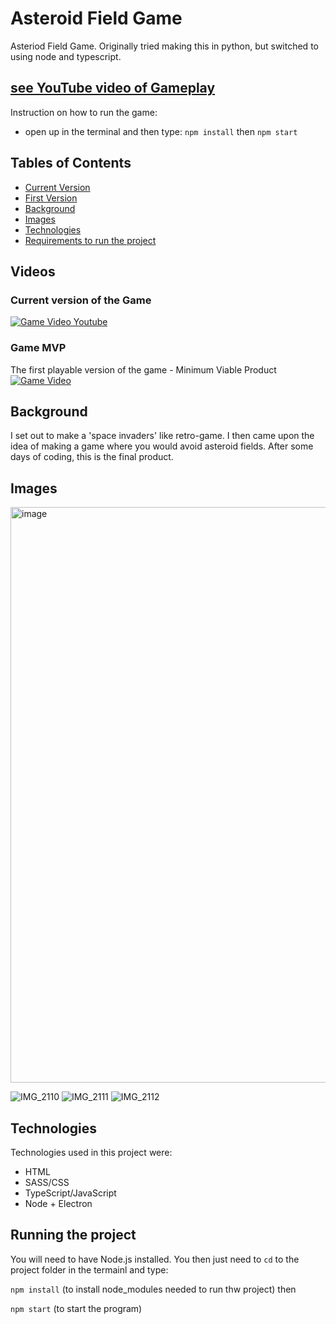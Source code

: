 # Asteroid Field Game
 Asteriod Field Game. Originally tried making this in python, but switched to using node and typescript.
 
 ## [see YouTube video of Gameplay](https://www.youtube.com/watch?v=jfbsr38BSRU)
 
 Instruction on how to run the game:
 - open up in the terminal and then type:
 `npm install` then
 `npm start`
 
 ## Tables of Contents
* [Current Version](#current-version-of-the-game)
* [First Version](#game-mvp)
* [Background](#background)
* [Images](#images)
* [Technologies](#technologies)
* [Requirements to run the project](#running-the-project)


## Videos

### Current version of the Game
[![Game Video Youtube](https://user-images.githubusercontent.com/38586415/125120160-ff4a6700-e0e9-11eb-8bf0-a020a0ab753b.png)](https://www.youtube.com/watch?v=jfbsr38BSRU)


### Game MVP
The first playable version of the game - Minimum Viable Product
[![Game Video](https://user-images.githubusercontent.com/38586415/125111662-13886700-e0de-11eb-8472-1c18c8442b1f.png)](https://youtu.be/gDPPpdPJcXs)



## Background
I set out to make a 'space invaders' like retro-game. I then came upon the idea of making a game where you would avoid asteroid fields. After some days of coding, this is the final product.

## Images
<img width="921" alt="image" src="https://user-images.githubusercontent.com/38586415/124960021-c3dd6900-e013-11eb-8398-fe05f4fe34ac.png">

![IMG_2110](https://github.com/Zaederx/asteroid_field/assets/38586415/ca8174cd-321a-4921-b963-5835cde751a0)
![IMG_2111](https://github.com/Zaederx/asteroid_field/assets/38586415/be055a2b-576c-4038-aabb-068790e41ff7)
![IMG_2112](https://github.com/Zaederx/asteroid_field/assets/38586415/0163beab-2817-4215-a740-77ca050b84d3)

## Technologies
Technologies used in this project were:
- HTML
- SASS/CSS
- TypeScript/JavaScript
- Node + Electron

## Running the project
You will need to have Node.js installed. You then just need to `cd` to the project folder in the termainl and type:

`npm install` (to install node_modules needed to run thw project) then

`npm start` (to start the program)
